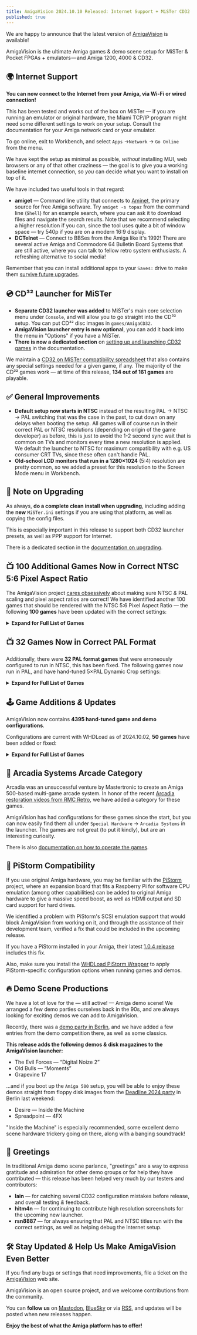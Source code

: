 ```yaml
---
title: AmigaVision 2024.10.10 Released: Internet Support + MiSTer CD32 Launcher Added, 182 Game Updates
published: true
---
```


We are happy to announce that the latest version of [AmigaVision] is available!

AmigaVision is the ultimate Amiga games & demo scene setup for MiSTer & Pocket FPGAs + emulators — and Amiga 1200, 4000 & CD32.

## 🌍 Internet Support

**You can now connect to the Internet from your Amiga, via Wi-Fi or wired connection!**

This has been tested and works out of the box on MiSTer — if you are running an emulator or original hardware, the Miami TCP/IP program might need some different settings to work on your setup. Consult the documentation for your Amiga network card or your emulator.

To go online, exit to Workbench, and select `Apps` →`Network` → `Go Online` from the menu.

We have kept the setup as minimal as possible, *without* installing MUI, web browsers or any of that other craziness — the goal is to give you a working baseline internet connection, so *you* can decide what you want to install on top of it.

We have included two useful tools in that regard:

* **amiget** — Command line utility that connects to [Aminet], the primary source for free Amiga software. Try `amiget -s topaz` from the command line (`Shell`) for an example search, where you can ask it to download files and navigate the search results. Note that we recommend selecting a higher resolution if you can, since the tool uses quite a bit of window space — try 540p if you are on a modern 16:9 display.
* **DCTelnet** — Connect to BBSes from the Amiga like it's 1992! There are several active Amiga and Commodore 64 Bulletin Board Systems that are still active, where you can talk to fellow retro system enthusiasts. A refreshing alternative to social media!

Remember that you can install additional apps to your `Saves:` drive to make them [survive future upgrades](https://amiga.vision/docs#custom-scripts).

## 💿 CD³² Launcher for MiSTer

* **Separate CD32 launcher was added** to MiSTer's main core selection menu under `Console`, and will allow you to go straight into the CD³² setup. You can put CD³² disc images in `games/AmigaCD32`.
* **AmigaVision launcher entry is now optional**, you can add it back into the menu in "Options" if you have a MiSTer.
* **There is now a dedicated section** on [setting up and launching CD32 games] in the documentation.

We maintain a [CD32 on MiSTer compatibility spreadsheet] that also contains any special settings needed for a given game, if any. The majority of the CD³² games work — at time of this release, **134 out of 161 games** are playable.

## ✅ General Improvements

* **Default setup now starts in NTSC** instead of the resulting PAL → NTSC → PAL switching that was the case in the past, to cut down on any delays when booting the setup. All games will of course run in their correct PAL or NTSC resolutions (depending on origin of the game developer) as before, this is just to avoid the 1-2 second sync wait that is common on TVs and monitors every time a new resolution is applied. We default the launcher to NTSC for maximum compatibility with e.g. US consumer CRT TVs, since these often can't handle PAL.
* **Old-school LCD monitors that run in a 1280×1024** (5:4) resolution are pretty common, so we added a preset for this resolution to the Screen Mode menu in Workbench.

## 📝 Note on Upgrading

As always, **do a complete clean install when upgrading**, including adding the **new** `MiSTer.ini` settings if you are using that platform, as well as copying the config files.

This is especially important in this release to support both CD32 launcher presets, as well as PPP support for Internet.

There is a dedicated section in the [documentation on upgrading].

## 📺 100 Additional Games Now in Correct NTSC 5:6 Pixel Aspect Ratio

The AmigaVision project [cares obsessively] about making sure NTSC *&* PAL scaling and pixel aspect ratios are correct! We have identified another 100 games that should be rendered with the NTSC 5:6 Pixel Aspect Ratio — the following **100 games** have been updated with the correct settings:

<details>
<summary><b>Expand for Full List of Games</b></summary>

<ul>
<li> 4x4 Off-Road Racing</li>
<li> ABC Monday Night Football</li>
<li> Adventure Construction Set</li>
<li> After Burner (Sega)</li>
<li> Alien Fires 2199 A.D.</li>
<li> Alien Syndrome</li>
<li> Amiga Karate</li>
<li> Archon: The Light and the Dark</li>
<li> Archon II: Adept</li>
<li> Arcticfox</li>
<li> Arkanoid</li>
<li> The Bard's Tale: Tales of the Unknown</li>
<li> Battleship</li>
<li> BattleTech: The Crescent Hawk's Inception</li>
<li> Bill & Ted's Excellent Adventure</li>
<li> Blue Angels: Formation Flight Simulation</li>
<li> Breach</li>
<li> Bubble Bobble</li>
<li> Buck Rogers XXVc: Countdown to Doomsday</li>
<li> Castle of Dr. Brain</li>
<li> Castle of Dr. Brain (MT-32)</li>
<li> Centurion: Defender of Rome</li>
<li> The Chessmaster 2100</li>
<li> Cosmic Relief: Prof. Renegade to the Rescue</li>
<li> Das Boot</li>
<li> DeathBringer (Spotlight)</li>
<li> Deja Vu: A Nightmare Comes True!!</li>
<li> Downhill Challenge</li>
<li> Dragon Lord</li>
<li> Dragon's Lair & Escape From Singe's Castle</li>
<li> DragonStrike</li>
<li> Dr. Doom's Revenge!</li>
<li> EbonStar</li>
<li> F-19 Stealth Fighter</li>
<li> Falcon</li>
<li> Fighter Duel Pro</li>
<li> Fighting Soccer</li>
<li> Final Assault</li>
<li> Four Crystals of Trazere</li>
<li> Four Crystals of Trazere (Get Legends Save Disk)</li>
<li> Gunship</li>
<li> Hacker</li>
<li> HardBall II</li>
<li> Hare Raising Havoc</li>
<li> Harrier Combat Simulator</li>
<li> Keef the Thief: A Boy and His Lockpick</li>
<li> King's Bounty</li>
<li> Links: The Challenge of Golf</li>
<li> Little Computer People: House-On-A-Disk</li>
<li> Manhunter 2: San Francisco</li>
<li> Mind Walker</li>
<li> Moebius</li>
<li> Monkey Business</li>
<li> MouseQuest</li>
<li> Nuclear War</li>
<li> Ogre</li>
<li> One on One</li>
<li> Out Run</li>
<li> Over the Net</li>
<li> Paladin</li>
<li> Peter Beardsley's International Football</li>
<li> Pioneer Plague</li>
<li> Platoon</li>
<li> Police Quest: In Pursuit of the Death Angel</li>
<li> Police Quest III: The Kindred</li>
<li> Police Quest III: The Kindred (MT-32)</li>
<li> Prince of Persia</li>
<li> Qix: The 'Computer Virus' Game</li>
<li> Rambo III</li>
<li> Red Lightning</li>
<li> Seven Cities of Gold</li>
<li> Shanghai</li>
<li> Silent Service II</li>
<li> Silicon Dreams</li>
<li> SimCity</li>
<li> Skyfox</li>
<li> Spacecutter</li>
<li> Space Harrier</li>
<li> Space Quest: The Sarien Encounter</li>
<li> Space Quest IV: Roger Wilco and the Time Rippers</li>
<li> Space Quest IV: Roger Wilco and the Time Rippers (MT-32)</li>
<li> Spacewrecked: 14 Billion Light Years From Earth</li>
<li> Spirit of Excalibur</li>
<li> Stellar 7</li>
<li> Street Sports Basketball</li>
<li> Sub Battle Simulator</li>
<li> Sword of Aragon</li>
<li> Thunder Blade</li>
<li> Total Eclipse</li>
<li> Treasures of the Savage Frontier</li>
<li> Turbo Sprint</li>
<li> Typhoon Thompson in Search for the Sea Child</li>
<li> Ultima IV: Quest of the Avatar</li>
<li> Universe 3</li>
<li> Vortex</li>
<li> Windwalker</li>
<li> Where in the World Is Carmen Sandiego?</li>
<li> World Games</li>
<li> Zany Golf</li>
<li> Amiga Dealer Demo</li>
</ul>

</details>

## 📺 32 Games Now in Correct PAL Format

Additionally, there were **32 PAL format games** that were erroneously configured to run in NTSC, this has been fixed. The following games now run in PAL, and have hand-tuned 5×PAL Dynamic Crop settings:

<details>
<summary><b>Expand for Full List of Games</b></summary>

<ul>
<li> Aquaventura</li>
<li> Archipelagos</li>
<li> Arena</li>
<li> Armour-geddon</li>
<li> Back to the Future Part 3</li>
<li> Better Dead Than Alien</li>
<li> Bill's Tomato Game</li>
<li> Carthage</li>
<li> Chips Challenge</li>
<li> Cluedo: Master Detective</li>
<li> Cosmo Ranger</li>
<li> Cytron</li>
<li> Damocles</li>
<li> Dark Castle</li>
<li> Dark Side</li>
<li> Elf (Ocean)</li>
<li> Full Metal Planete</li>
<li> Ghostbusters 2</li>
<li> Golden Axe</li>
<li> Hybris</li>
<li> Killing Cloud</li>
<li> Laser Squad</li>
<li> Nightdawn</li>
<li> Plague</li>
<li> Plan 9 From Outer Space</li>
<li> Plutos</li>
<li> Prison</li>
<li> Spaceball </li>
<li> Super Off Road</li>
<li> Super Space Invaders</li>
<li> Theme Park Mystery</li>
<li> Tip-Off</li>
</ul>
</details>


## 🕹️ Game Additions *&* Updates

AmigaVision now contains **4395 hand-tuned game and demo configurations**.

Configurations are current with WHDLoad as of 2024.10.02, **50 games** have been added or fixed:

<details>
<summary><b>Expand for Full List of Games</b></summary>

<ul>
<li> A320 Airbus</li>
<li> A320 Airbus Edition Europa</li>
<li> A320 Airbus Edition USA</li>
<li> A320 Airbus Vol 2</li>
<li> AirSupply</li>
<li> Amidar</li>
<li> Arcade Fruit Machine</li>
<li> Aventura Espacial (Spanish)</li>
<li> Aventura Original (Spanish)</li>
<li> Blades Of Steel</li>
<li> Celtic Heart</li>
<li> Centerbase</li>
<li> Clown-O-Mania</li>
<li> Diosa De Cozumel (Spanish)</li>
<li> DonkeyKong</li>
<li> Doody</li>
<li> Drip</li>
<li> DynaBlaster</li>
<li> Elevator Action</li>
<li> Galaga</li>
<li> HammerBoy</li>
<li> Heimdall</li>
<li> Heimdall (German)</li>
<li> Heimdall (Spanish)</li>
<li> Heimdall (French)</li>
<li> Humans 2</li>
<li> Humans 2 (German)</li>
<li> Little Princess</li>
<li> Little Princess2</li>
<li> Mikro Mortal Tennis</li>
<li> Ms. PacMan</li>
<li> Rectangle</li>
<li> Seelenturm (German)</li>
<li> SexyDroids</li>
<li> SpaceHarrier2</li>
<li> Sqrxz2</li>
<li> Sqrxz3</li>
<li> Sqrxz4</li>
<li> Super Gem'Z</li>
<li> Tapper</li>
<li> Tech</li>
<li> Tetris AGA</li>
<li> Tower of Souls</li>
<li> Treasure Trap 2</li>
<li> Trex Warrior</li>
<li> Trolls</li>
<li> Tubular Worlds</li>
<li> Violator</li>
<li> Willy The Kid (German)</li>
<li> Windwalker 2</li>
</ul>

</details>

## 👾 Arcadia Systems Arcade Category

Arcadia was an unsuccessful venture by Mastertronic to create an Amiga 500-based multi-game arcade system. In honor of the recent [Arcadia restoration videos from RMC Retro](https://www.youtube.com/watch?v=gqDaVZ8TNL4), we have added a category for these games.

AmigaVision has had configurations for these games since the start, but you can now easily find them all under `Special Hardware` → `Arcadia Systems` in the launcher. The games are not great (to put it kindly), but are an interesting curiosity.

There is also [documentation on how to operate the games](https://amiga.vision/docs#what-is-arcadia-systems).

## 🥧 PiStorm Compatibility

If you use original Amiga hardware, you may be familiar with the [PiStorm](https://www.raspberrypi.com/news/pistorm-keeping-the-amiga-alive/) project, where an expansion board that fits a Raspberry Pi for software CPU emulation (among other capabilities) can be added to original Amiga hardware to give a massive speed boost, as well as HDMI output and SD card support for hard drives.

We identified a problem with PiStorm's SCSI emulation support that would block AmigaVision from working on it, and through the assistance of their development team, verified a fix that could be included in the upcoming release.

If you have a PiStorm installed in your Amiga, their latest [1.0.4 release](https://github.com/michalsc/Emu68/releases/tag/v1.0.4) includes this fix.

Also, make sure you install the [WHDLoad PiStorm Wrapper](https://drive.google.com/drive/folders/1cgGJ7pGQTOL4VZXLp_IFwdjUrVWDI3Mw) to apply PiStorm-specific configuration options when running games and demos.

## 🔥 Demo Scene Productions

We have a lot of love for the — still active! — Amiga demo scene! We arranged a few demo parties ourselves back in the 90s, and are always looking for exciting demos we can add to AmigaVision.

Recently, there was a [demo party in Berlin](https://www.demoparty.berlin), and we have added a few entries from the demo competition there, as well as some classics.

**This release adds the following demos *&* disk magazines to the AmigaVision launcher:**

* The Evil Forces — “Digital Noize 2”
* Old Bulls — “Moments”
* Grapevine 17 

…and if you boot up the `Amiga 500` setup, you will be able to enjoy these demos straight from floppy disk images from the [Deadline 2024 party](https://demozoo.org/parties/4775/#competition_19407) in Berlin last weekend:

* Desire — Inside the Machine* Spreadpoint — 4FX 

"Inside the Machine" is especially recommended, some excellent demo scene hardware trickery going on there, along with a banging soundtrack!

## 🤝 Greetings

In traditional Amiga demo scene parlance, "greetings" are a way to express gratitude and admiration for other demo groups or for help they have contributed — this release has been helped very much by our testers and contributors:

* **Iain** — for catching several CD32 configuration mistakes before release, and overall testing *&* feedback.
* **hitm4n** — for continuing to contribute high resolution screenshots for the upcoming new launcher.
* **rsn8887** — for always ensuring that PAL and NTSC titles run with the correct settings, as well as helping debug the Internet setup.

## 🛠️ Stay Updated *&* Help Us Make AmigaVision Even Better

If you find any bugs or settings that need improvements, file a ticket on the [AmigaVision] web site. 

AmigaVision is an open source project, and we welcome contributions from the community.

You can **follow us** on [Mastodon], [BlueSky] or via [RSS], and updates will be posted when new releases happen.

**Enjoy the best of what the Amiga platform has to offer!**

[AmigaVision]:https://amiga.vision
[Mastodon]:https://mastodon.social/@amiga_vision
[BlueSky]:https://bsky.app/profile/amigavision.bsky.social
[RSS]:https://amiga.vision/feed.xml

[Aminet]:https://aminet.net
[CD32 on MiSTer compatibility spreadsheet]:https://amiga.vision/cd32
[documentation on upgrading]:https://amiga.vision/docs#upgrading
[setting up and launching CD32 games]:https://amiga.vision/docs#cd-games-support
[cares obsessively]:https://amiga.vision/sachs
[issue tracker]:https://github.com/amigavision/AmigaVision/issues